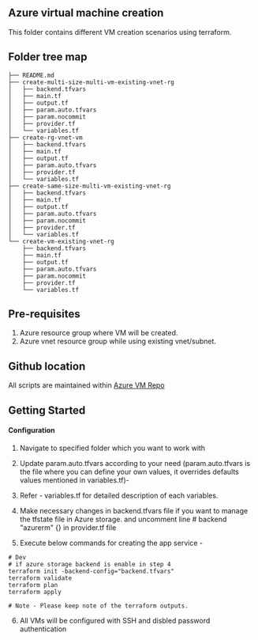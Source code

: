 Azure virtual machine creation
------------------------

This folder contains different VM creation scenarios using terraform.


Folder tree map
------------
```
├── README.md
├── create-multi-size-multi-vm-existing-vnet-rg
│   ├── backend.tfvars
│   ├── main.tf
│   ├── output.tf
│   ├── param.auto.tfvars
│   ├── param.nocommit
│   ├── provider.tf
│   └── variables.tf
├── create-rg-vnet-vm
│   ├── backend.tfvars
│   ├── main.tf
│   ├── output.tf
│   ├── param.auto.tfvars
│   ├── provider.tf
│   └── variables.tf
├── create-same-size-multi-vm-existing-vnet-rg
│   ├── backend.tfvars
│   ├── main.tf
│   ├── output.tf
│   ├── param.auto.tfvars
│   ├── param.nocommit
│   ├── provider.tf
│   └── variables.tf
└── create-vm-existing-vnet-rg
    ├── backend.tfvars
    ├── main.tf
    ├── output.tf
    ├── param.auto.tfvars
    ├── param.nocommit
    ├── provider.tf
    └── variables.tf
```

Pre-requisites
-------------
1. Azure resource group where VM will be created.
2. Azure vnet resource group while using existing vnet/subnet.



Github location 
----------------

All scripts are maintained within [Azure VM Repo](https://github.com/anikm1987/cloud_terraform/tree/master/azure-terraform/VM)



Getting Started
--------------

#### Configuration

1. Navigate to specified folder which you want to work with 

2. Update param.auto.tfvars according to your need (param.auto.tfvars is the file where you can define your own values, it overrides defaults values mentioned in variables.tf)-

3. Refer - variables.tf for detailed description of each variables. 

4. Make necessary changes in backend.tfvars file if you want to manage the tfstate file in Azure storage.
and uncomment line  #  backend "azurerm" {} in provider.tf file

5. Execute below commands for creating the app service -

```
# Dev
# if azure storage backend is enable in step 4
terraform init -backend-config="backend.tfvars"
terraform validate
terraform plan
terraform apply

# Note - Please keep note of the terraform outputs.

```

6. All VMs will be configured with SSH and disbled password authentication